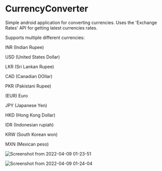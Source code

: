 # CurrencyConverter
Simple android application for converting currencies.
Uses the 'Exchange Rates' API for getting latest currencies rates.

Supports multiple different currencies:

INR (Indian Rupee)

USD (United States Dollar)

LKR (Sri Lankan Rupee)

CAD (Canadian DOllar)

PKR (Pakistani Rupee)

(EUR) Euro

JPY (Japanese Yen)

HKD (Hong Kong Dollar)

IDR (Indonesian rupiah)

KRW (South Korean won)

MXN (Mexican peso)

![Screenshot from 2022-04-09 01-23-51](https://user-images.githubusercontent.com/90063033/162526127-8c9cb78b-9f4d-48ca-b0f8-772b3c036529.png)

![Screenshot from 2022-04-09 01-24-04](https://user-images.githubusercontent.com/90063033/162526913-f6cb4cee-f0f0-4199-94f7-6891d1f6b9f6.png)
